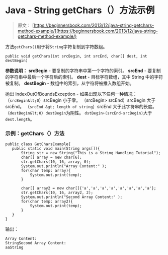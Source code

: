 # Java - String getChars（）方法示例

> 原文： [https://beginnersbook.com/2013/12/java-string-getchars-method-example/](https://beginnersbook.com/2013/12/java-string-getchars-method-example/)

方法`getChars()`用于将`String`字符复制到字符数组。

```
public void getChars(int srcBegin, int srcEnd, char[] dest, int destBegin)
```

**参数说明：**
**srcBegin** - 要复制的字符串中第一个字符的索引。
**srcEnd** - 要复制的字符串中最后一个字符后的索引。
**dest** - 目标字符数组，其中 String 中的字符被复制。
**destBegin** - 数组中的索引，从字符将被推入数组开始。

抛出 IndexOutOfBoundsException - 如果出现以下任何一种情况：
（`srcBegin&lt;0`）srcBegin 小于零。 （srcBegin&gt; srcEnd）srcBegin 大于 srcEnd。
（`srcEnd &gt; length of string`）srcEnd 大于此字符串的长度。
（`destBegin&lt;0`）`destBegin`为阴性。
`dstBegin+(srcEnd-srcBegin)`大于`dest.length`。

### 示例：getChars（）方法

```
public class GetCharsExample{
   public static void main(String args[]){
       String str = new String("This is a String Handling Tutorial");
       char[] array = new char[6];
       str.getChars(10, 16, array, 0);
       System.out.println("Array Content:" );
       for(char temp: array){
           System.out.print(temp);
       }

       char[] array2 = new char[]{'a','a','a','a','a','a','a','a'};
       str.getChars(10, 16, array2, 2);
       System.out.println("Second Array Content:" );
       for(char temp: array2){
    	   System.out.print(temp);
       }
   }	
}
```

输出：

```
Array Content:
StringSecond Array Content:
aaString
```